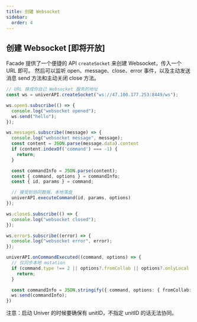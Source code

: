```yaml
---
title: 创建 Websocket
sidebar:
  order: 4
---
```


## 创建 Websocket [即将开放]

Facade 提供了一个便捷的 API `createSocket` 来创建 Websocket，传入一个 URL 即可。
然后可以监听 open、message、close、error 事件，以及主动发送消息 send 方法和主动关闭 close 方法。

```typescript title="main.ts"
// URL 换成你自己 Websocket 服务的地址
const ws = univerAPI.createSocket("ws://47.100.177.253:8449/ws");

ws.open$.subscribe(() => {
  console.log("websocket opened");
  ws.send("hello");
});

ws.message$.subscribe((message) => {
  console.log("websocket message", message);
  const content = JSON.parse(message.data).content
  if (content.indexOf('command') === -1) {
    return;
  }

  const commandInfo = JSON.parse(content);
  const { command, options } = commandInfo;
  const { id, params } = command;

  // 接受到协同数据，本地落盘
  univerAPI.executeCommand(id, params, options)
});

ws.close$.subscribe(() => {
  console.log("websocket closed");
});

ws.error$.subscribe((error) => {
  console.log("websocket error", error);
});

univerAPI.onCommandExecuted((command, options) => {
  // 仅同步本地 mutation
  if (command.type !== 2 || options?.fromCollab || options?.onlyLocal || command.id === 'doc.mutation.rich-text-editing') {
    return;
  }

  const commandInfo = JSON.stringify({ command, options: { fromCollab: true } })
  ws.send(commandInfo);
})
```

注意：启动 Univer 的时候要确保有 unitID，不指定 unitID 的话无法协同。
